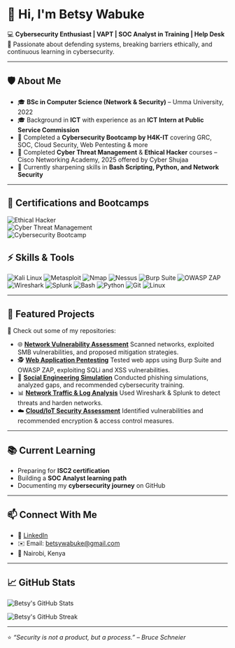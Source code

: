 # 👋 Hi, I'm Betsy Wabuke  

💻 **Cybersecurity Enthusiast | VAPT | SOC Analyst in Training | Help Desk**  
🌱 Passionate about defending systems, breaking barriers ethically, and continuous learning in cybersecurity.  

---

## 🛡️ About Me
- 🎓 **BSc in Computer Science (Network & Security)** – Umma University, 2022
- 🎓 Background in **ICT** with experience as an **ICT Intern at Public Service Commission**  
- 🔐 Completed a **Cybersecurity Bootcamp by H4K-IT** covering GRC, SOC, Cloud Security, Web Pentesting & more  
- 🎯 Completed **Cyber Threat Management** & **Ethical Hacker** courses – Cisco Networking Academy, 2025  offered by Cyber Shujaa 
- 🚀 Currently sharpening skills in **Bash Scripting, Python, and Network Security**  

---

## 🏅 Certifications and Bootcamps
![Ethical Hacker](https://img.shields.io/badge/Ethical_Hacker-Cisco-blue?style=for-the-badge&logo=cisco)  
![Cyber Threat Management](https://img.shields.io/badge/Cyber_Threat_Management-Cisco-red?style=for-the-badge&logo=cisco)  
![Cybersecurity Bootcamp](https://img.shields.io/badge/Cybersecurity_Bootcamp-H4K--IT-brightgreen?style=for-the-badge&logo=hackthebox)

## ⚡ Skills & Tools
![Kali Linux](https://img.shields.io/badge/Kali_Linux-Blue?style=for-the-badge&logo=kalilinux&logoColor=white)
![Metasploit](https://img.shields.io/badge/Metasploit-Red?style=for-the-badge&logo=metasploit&logoColor=white)
![Nmap](https://img.shields.io/badge/Nmap-Orange?style=for-the-badge&logo=nmap&logoColor=white)
![Nessus](https://img.shields.io/badge/Nessus-#CC0000?style=for-the-badge&logo=nessus&logoColor=white)
![Burp Suite](https://img.shields.io/badge/Burp_Suite-#E8751B?style=for-the-badge&logo=burpsuite&logoColor=white)
![OWASP ZAP](https://img.shields.io/badge/OWASP_ZAP-#6AA84F?style=for-the-badge&logo=owasp&logoColor=white)
![Wireshark](https://img.shields.io/badge/Wireshark-#0099FF?style=for-the-badge&logo=wireshark&logoColor=white)
![Splunk](https://img.shields.io/badge/Splunk-Black?style=for-the-badge&logo=splunk&logoColor=white)
![Bash](https://img.shields.io/badge/Bash-#4EAA25?style=for-the-badge&logo=gnu-bash&logoColor=white)
![Python](https://img.shields.io/badge/Python-#3776AB?style=for-the-badge&logo=python&logoColor=white)
![Git](https://img.shields.io/badge/Git-#F05032?style=for-the-badge&logo=git&logoColor=white)
![Linux](https://img.shields.io/badge/Linux-#FCC624?style=for-the-badge&logo=linux&logoColor=black)

---

## 📂 Featured Projects
🔗 Check out some of my repositories:  
- 🌐 **[Network Vulnerability Assessment](#)** Scanned networks, exploited SMB vulnerabilities, and proposed mitigation strategies.  
- 🕵️ **[Web Application Pentesting](#)** Tested web apps using Burp Suite and OWASP ZAP, exploiting SQLi and XSS vulnerabilities.  
- 🎯 **[Social Engineering Simulation](#)** Conducted phishing simulations, analyzed gaps, and recommended cybersecurity training.  
- 📊 **[Network Traffic & Log Analysis](#)** Used Wireshark & Splunk to detect threats and harden networks.  
- ☁️ **[Cloud/IoT Security Assessment](#)** Identified vulnerabilities and recommended encryption & access control measures.  

---

## 📚 Current Learning
- Preparing for **ISC2 certification**  
- Building a **SOC Analyst learning path**  
- Documenting my **cybersecurity journey** on GitHub  

---

## 📫 Connect With Me
- 💼 [LinkedIn](http://www.linkedin.com/in/betsy-wabuke)  
- ✉️ Email: betsywabuke@gmail.com  
- 📍 Nairobi, Kenya 
---

## 📈 GitHub Stats
![Betsy's GitHub Stats](https://github-readme-stats.vercel.app/api?username=betsy-wabuke&show_icons=true&theme=dark)

![Betsy's GitHub Streak](https://github-readme-streak-stats.herokuapp.com/?user=betsy-wabuke&theme=dark)

---
⭐ *“Security is not a product, but a process.” – Bruce Schneier*
